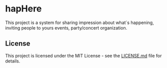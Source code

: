 # hapHere
This project is a system for sharing impression about what`s happening, inviting people to yours events, party/concert organization.


## License
This project is licensed under the MIT License - see the [LICENSE.md](https://github.com/demchuk20/hapHere/blob/test/LICENSE.md) file for details.

